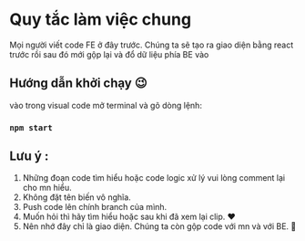 # Quy tắc làm việc chung

Mọi người viết code FE ở đây trước. Chúng ta sẽ tạo ra giao diện bằng react trước rồi sau đó mới gộp lại và đổ dữ liệu phía BE vào

## Hướng dẫn khởi chạy :wink:
vào trong visual code mở terminal và gõ dòng lệnh: 

### `npm start`

## Lưu ý :
1. Những đoạn code tìm hiểu hoặc code logic xử lý vui lòng comment lại cho mn hiểu.
2. Không đặt tên biến vô nghĩa.
3. Push code lên chính branch của mình.
4. Muốn hỏi thì hãy tìm hiểu hoặc sau khi đã xem lại clip. :heart:
5. Nên nhớ đây chỉ là giao diện. Chúng ta còn gộp code với mn và với BE. :muscle:
